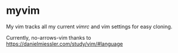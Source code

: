# myvim
My vim tracks all my current _vimrc_ and vim settings for easy cloning.

Currently, no-arrows-vim thanks to https://danielmiessler.com/study/vim/#language

